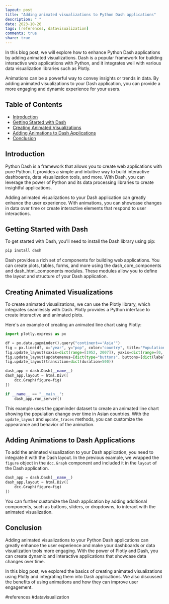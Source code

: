 ```yaml
---
layout: post
title: "Adding animated visualizations to Python Dash applications"
description: " "
date: 2023-10-26
tags: [references, datavisualization]
comments: true
share: true
---
```


In this blog post, we will explore how to enhance Python Dash applications by adding animated visualizations. Dash is a popular framework for building interactive web applications with Python, and it integrates well with various data visualization libraries such as Plotly.

Animations can be a powerful way to convey insights or trends in data. By adding animated visualizations to your Dash application, you can provide a more engaging and dynamic experience for your users.

## Table of Contents
- [Introduction](#introduction)
- [Getting Started with Dash](#getting-started-with-dash)
- [Creating Animated Visualizations](#creating-animated-visualizations)
- [Adding Animations to Dash Applications](#adding-animations-to-dash-applications)
- [Conclusion](#conclusion)

## Introduction

Python Dash is a framework that allows you to create web applications with pure Python. It provides a simple and intuitive way to build interactive dashboards, data visualization tools, and more. With Dash, you can leverage the power of Python and its data processing libraries to create insightful applications.

Adding animated visualizations to your Dash application can greatly enhance the user experience. With animations, you can showcase changes in data over time or create interactive elements that respond to user interactions.

## Getting Started with Dash

To get started with Dash, you'll need to install the Dash library using pip:

```python
pip install dash
```

Dash provides a rich set of components for building web applications. You can create plots, tables, forms, and more using the dash_core_components and dash_html_components modules. These modules allow you to define the layout and structure of your Dash application.

## Creating Animated Visualizations

To create animated visualizations, we can use the Plotly library, which integrates seamlessly with Dash. Plotly provides a Python interface to create interactive and animated plots.

Here's an example of creating an animated line chart using Plotly:

```python
import plotly.express as px

df = px.data.gapminder().query("continent=='Asia'")
fig = px.line(df, x="year", y="pop", color="country", title="Population Over Time")
fig.update_layout(xaxis=dict(range=[1952, 2007]), yaxis=dict(range=[0, 1e9]))
fig.update_layout(updatemenus=[dict(type="buttons", buttons=[dict(label="Play", method="animate", args=[None])])])
fig.update_layout(transition=dict(duration=500))

dash_app = dash.Dash(__name__)
dash_app.layout = html.Div([
    dcc.Graph(figure=fig)
])

if __name__ == "__main__":
    dash_app.run_server()
```

This example uses the gapminder dataset to create an animated line chart showing the population change over time in Asian countries. With the `update_layout` and `update_traces` methods, you can customize the appearance and behavior of the animation.

## Adding Animations to Dash Applications

To add the animated visualization to your Dash application, you need to integrate it with the Dash layout. In the previous example, we wrapped the `figure` object in the `dcc.Graph` component and included it in the `layout` of the Dash application.

```python
dash_app = dash.Dash(__name__)
dash_app.layout = html.Div([
    dcc.Graph(figure=fig)
])
```

You can further customize the Dash application by adding additional components, such as buttons, sliders, or dropdowns, to interact with the animated visualization.

## Conclusion

Adding animated visualizations to your Python Dash applications can greatly enhance the user experience and make your dashboards or data visualization tools more engaging. With the power of Plotly and Dash, you can create dynamic and interactive applications that showcase data changes over time.

In this blog post, we explored the basics of creating animated visualizations using Plotly and integrating them into Dash applications. We also discussed the benefits of using animations and how they can improve user engagement.

#references #datavisualization